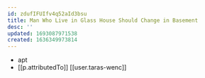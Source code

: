 ```yaml
---
id: zdufIFUIfv4q52aId3bsu
title: Man Who Live in Glass House Should Change in Basement
desc: ''
updated: 1693087971538
created: 1636349973814
---
```


- apt
- [[p.attributedTo]] [[user.taras-wenc]]


